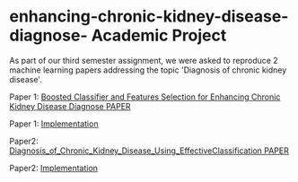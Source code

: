 # enhancing-chronic-kidney-disease-diagnose- Academic Project

As part of our third semester assignment, we were asked to reproduce 2 machine learning papers addressing the topic 'Diagnosis of chronic kidney disease'.

Paper 1: [Boosted Classifier and Features Selection for Enhancing Chronic Kidney Disease Diagnose PAPER](ressources/articles/Boosted%20Classifier%20and%20Features%20Selection%20for%20Enhancing%20Chronic%20Kidney%20Disease%20Diagnose.pdf)

Paper 1: [Implementation](boosted_classifier_and_features_selection_for_enhancing_chronic_kidney_disease_diagnose.ipynb)

Paper2: [Diagnosis_of_Chronic_Kidney_Disease_Using_EffectiveClassification PAPER](ressources/articles/Diagnosis_of_Chronic_Kidney_Disease_Using_EffectiveClassification.pdf)

Paper2: [Implementation](diagnosis_of_chronic_kidney_disease_using_effective_classification.ipynb)
